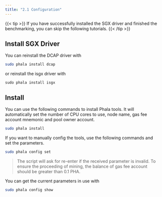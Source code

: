 ```yaml
---
title: "2.1 Configuration"
---
```


{{< tip >}}
If you have successfully installed the SGX driver and finished the benchmarking, you can skip the following tutorials.
{{< /tip >}}

## Install SGX Driver

You can reinstall the DCAP driver with

```bash
sudo phala install dcap
```

or reinstall the isgx driver with

```shell
sudo phala install isgx
```


## Install

You can use the following commands to install Phala tools. It will automatically set the number of CPU cores to use, node name, gas fee account mnemonic and pool owner account.

```bash
sudo phala install
```

If you want to manually config the tools, use the following commands and set the parameters.

```bash
sudo phala config set
```

> The script will ask for re-enter if the received parameter is invalid.
> To ensure the proceeding of mining, the balance of gas fee account should be greater than 0.1 PHA.

You can get the current parameters in use with

```bash
sudo phala config show
```
